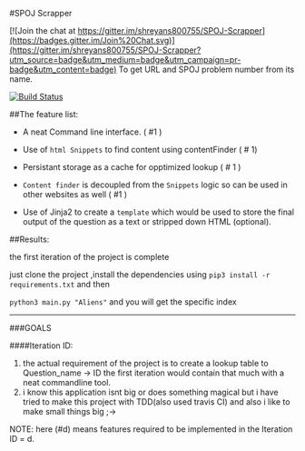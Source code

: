 #SPOJ Scrapper

[![Join the chat at https://gitter.im/shreyans800755/SPOJ-Scrapper](https://badges.gitter.im/Join%20Chat.svg)](https://gitter.im/shreyans800755/SPOJ-Scrapper?utm_source=badge&utm_medium=badge&utm_campaign=pr-badge&utm_content=badge)
To get URL and SPOJ problem number from its name.

[![Build Status](https://travis-ci.org/girishramnani/SPOJ-Scrapper.svg?branch=master)](https://travis-ci.org/girishramnani/SPOJ-Scrapper)

##The feature list:

+ A neat Command line interface. ( #1 )

+ Use of `html Snippets` to find content using contentFinder ( # 1)

+ Persistant storage as a cache for opptimized lookup ( # 1 )

+ `Content finder` is decoupled from the `Snippets` logic so can be used in other websites as well ( #1 )

+ Use of Jinja2 to create a `template` which would be used to store the final output of the question as a text or stripped down HTML (optional).

##Results:

the first iteration of the project is complete

just clone the project ,install the dependencies using `pip3 install -r requirements.txt` and then <br>

`python3 main.py "Aliens"`  and you will get the specific index









<hr>

###GOALS

####Iteration ID:

1) the actual requirement of the project is to create a lookup table to Question_name -> ID the first iteration would contain that much with a neat commandline tool.
2) i know this application isnt big or does something magical but i have tried to make this project with TDD(also used travis CI) and also i like to make small things big ;->

NOTE: here (#d) means features required to be implemented in the Iteration ID = d.


